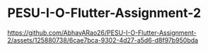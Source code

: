 # PESU-I-O-Flutter-Assignment-2

https://github.com/AbhayARao26/PESU-I-O-Flutter-Assignment-2/assets/125880738/6cae7bca-9302-4d27-a5d6-d8f97b950bda
